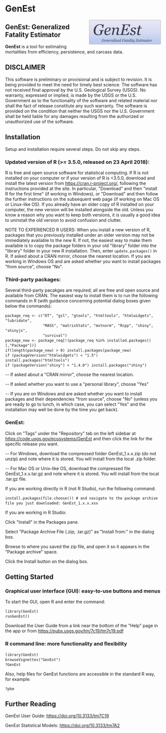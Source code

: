 # GenEst
<img src = 'inst/app/www/GenEst.png' height = '80' align="right" />

## GenEst: Generalized Fatality Estimator    

**GenEst** is a tool for estimating mortalities from efficiency, persistence,
and carcass data.

## DISCLAIMER

This software is preliminary or provisional and is subject to revision. It is being provided to meet the need for timely best science. The software has not received final approval by the U.S. Geological Survey (USGS). No warranty, expressed or implied, is made by the USGS or the U.S. Government as to the functionality of the software and related material nor shall the fact of release constitute any such warranty. The software is provided on the condition that neither the USGS nor the U.S. Government shall be held liable for any damages resulting from the authorized or unauthorized use of the software.

## Installation
Setup and installation require several steps. Do not skip any steps.

### Updated version of R (>= 3.5.0, released on 23 April 2018):
R is free and open source software for statistical computing. If R is not installed on your computer or if your version of R is <3.5.0, download and install the latest version from https://cran.r-project.org/, following the instructions provided at the site. In particular, "Download" and then "install R for the first time" (if working in Windows), or "Download" and then follow the further instructions on the subsequent web page (if working on Mac OS or Linux-like OS). If you already have an older copy of R installed on your computer, the new version will be installed alongside the old. Unless you know a reason why you want to keep both versions, it is usually a good idea to uninstall the old version to avoid confusion and clutter. 

NOTE TO EXPERIENCED R USERS: When you install a new version of R, packages that you previously installed under an older version may not be immediately available to the new R. If not, the easiest way to make them available is to copy the package folders in your old "library" folder into the "library" folder in your new R installation. Then, enter `update.packages()` in R. If asked about a CRAN mirror, choose the nearest location. If you are working in Windows OS and are asked whether you want to install packages "from source", choose "No".


### Third-party packages: 
Several third-party pacakges are required; all are free and open source and available from CRAN. The easiest way to install them is to run the following commands in R (with guidance concerning potential dialog boxes given below the commands):

```
package_req <- c("DT", "gsl", "gtools", "htmltools", "htmlwidgets", "lubridate",
                 "MASS", "matrixStats", "mvtnorm", "Rcpp", "shiny", "shinyjs",
                 "survival")
package_new <- package_req[!(package_req %in% installed.packages()[,"Package"])] 
if(length(package_new) > 0) install.packages(package_new)
if (packageVersion("htmlwidgets") < "1.5") install.packages("htmltools")
if (packageVersion("shiny") < "1.4.0") install.packages("shiny")
```
-- If asked about a "CRAN mirror", choose the nearest location.

-- If asked whether you want to use a "personal library", choose "Yes"

-- If you are on Windows and are asked whether you want to install packages and their dependencies "from source", choose "No" (unless you are ready to go to lunch, in which case, you can select "Yes" and the installation may well be done by the time you get back).

### GenEst: 
Click on "Tags" under the "Repository" tab on the left sidebar at https://code.usgs.gov/ecosystems/GenEst and then click the link for the specific release you want. 

-- For Windows, download the compressed folder GenEst_1.x.x.zip (do not unzip) and note where it is stored. You will install from the local .zip folder. 

-- For Mac OS or Unix-like OS, download the compressed file GenEst_1.x.x.tar.gz and note where it is stored. You will install from the local .tar.gz file. 

If you are working directly in R (not R Studio), run the following command:
```
install.packages(file.choose()) # and navigate to the package archive file you just downloaded: GenEst_1.x.x.xxx
```

If you are working in R Studio:

Click "Install" in the Packages pane.

Select "Package Archive File (.zip; .tar.gz)" as "Install from:" in the dialog box.

Browse to where you saved the zip file, and open it so it appears in the "Package archive" space.

Click the Install button on the dialog box.

## Getting Started
### Graphical user interface (GUI): easy-to-use buttons and menus

To start the GUI, open R and enter the command:
```
library(GenEst)
runGenEst()
```

Download the User Guide from a link near the bottom of the "Help" page in the app or from https://pubs.usgs.gov/tm/7c19/tm7c19.pdf

### R command line: more functionality and flexibility
```
library(GenEst)
browseVignettes("GenEst")
?GenEst
```
Also, help files for GenEst functions are accessible in the standard R way, for example:
```
?pkm
```
## Further Reading
GenEst User Guide: https://doi.org/10.3133/tm7C19

GenEst Statistical Models:  https://doi.org/10.3133/tm7A2
